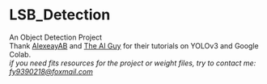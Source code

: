 # LSB_Detection
An Object Detection Project
<br/>
Thank [AlexeayAB](https://github.com/AlexeyAB/darknet#how-to-train-to-detect-your-custom-objects) and [The AI Guy](https://www.youtube.com/watch?v=10joRJt39Ns&t=371s) for their tutorials on YOLOv3 and Google Colab.<br/>
*if you need fits resources for the project or weight files, try to contact me: fy9390218@foxmail.com*
